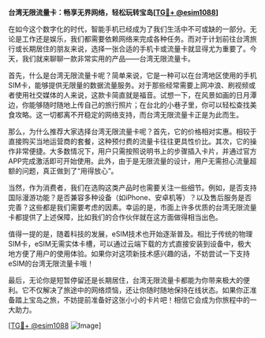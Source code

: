 **台湾无限流量卡：畅享无界网络，轻松玩转宝岛[[TG💪+ @esim1088](https://t.me/s/esim1088)]**

在如今这个数字化的时代，智能手机已经成为了我们生活中不可或缺的一部分。无论是工作还是娱乐，我们都需要依赖网络来完成各种任务。而对于计划前往台湾旅行或长期居住的朋友来说，选择一张合适的手机卡或流量卡就显得尤为重要了。今天，我们就来聊聊一款非常实用的产品——台湾无限流量卡。

首先，什么是台湾无限流量卡呢？简单来说，它是一种可以在台湾地区使用的手机SIM卡，能够提供无限量的数据流量服务。对于那些经常需要上网冲浪、刷视频或者使用社交媒体的人来说，这款卡简直就是福音。试想一下，在风景如画的日月潭边，你能够随时随地上传自己的旅行照片；在台北的小巷子里，你可以轻松查找美食攻略。这一切都离不开稳定的网络支持，而台湾无限流量卡正是为此而生。

那么，为什么推荐大家选择台湾无限流量卡呢？首先，它的价格相对实惠。相较于直接购买当地运营商的套餐，这种预付费的流量卡往往更具性价比。其次，它的操作非常便捷。大多数情况下，用户只需按照说明书上的步骤插入卡片，并通过官方APP完成激活即可开始使用。此外，由于是无限流量的设计，用户无需担心流量超额的问题，真正做到了“用得放心”。

当然，作为消费者，我们在选购这类产品时也需要关注一些细节。例如，是否支持国际漫游功能？是否兼容多种设备（如iPhone、安卓机等）？以及售后服务是否完善？这些都是我们需要考虑的因素。幸运的是，市面上许多优质的台湾无限流量卡都提供了上述保障，比如我们的合作伙伴就在这方面做得相当出色。

值得一提的是，随着科技的发展，eSIM技术也开始逐渐普及。相比于传统的物理SIM卡，eSIM无需实体卡槽，可以通过云端下载的方式直接安装到设备中，极大地方便了用户的使用体验。如果你对这项新技术感兴趣的话，不妨尝试一下支持eSIM的台湾无限流量卡哦！

最后，无论你是短暂停留还是长期居住，台湾无限流量卡都能为你带来极大的便利。它不仅解决了旅途中的网络烦恼，还让你随时随地保持在线状态。如果你正准备踏上宝岛之旅，不妨提前准备好这张小小的卡片吧！相信它会成为你旅程中的一大助力。

[[TG💪+ @esim1088](https://t.me/s/esim1088) ![Image](https://i.postimg.cc/4NQfJmqS/Snipaste-2025-05-13-00-14-12.png)]